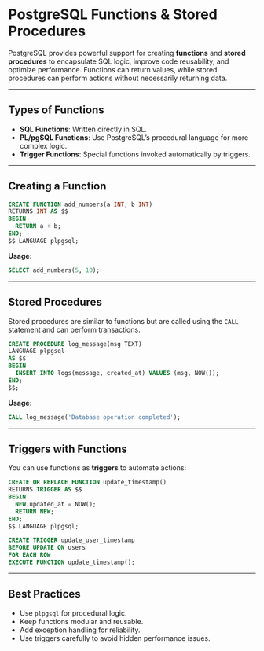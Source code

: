 # PostgreSQL Functions & Stored Procedures

PostgreSQL provides powerful support for creating **functions** and **stored procedures** to encapsulate SQL logic, improve code reusability, and optimize performance. Functions can return values, while stored procedures can perform actions without necessarily returning data.

---

## Types of Functions

- **SQL Functions**: Written directly in SQL.
- **PL/pgSQL Functions**: Use PostgreSQL’s procedural language for more complex logic.
- **Trigger Functions**: Special functions invoked automatically by triggers.

---

## Creating a Function

```sql
CREATE FUNCTION add_numbers(a INT, b INT)
RETURNS INT AS $$
BEGIN
  RETURN a + b;
END;
$$ LANGUAGE plpgsql;
````

**Usage:**

```sql
SELECT add_numbers(5, 10);
```

---

## Stored Procedures

Stored procedures are similar to functions but are called using the `CALL` statement and can perform transactions.

```sql
CREATE PROCEDURE log_message(msg TEXT)
LANGUAGE plpgsql
AS $$
BEGIN
  INSERT INTO logs(message, created_at) VALUES (msg, NOW());
END;
$$;
```

**Usage:**

```sql
CALL log_message('Database operation completed');
```

---

## Triggers with Functions

You can use functions as **triggers** to automate actions:

```sql
CREATE OR REPLACE FUNCTION update_timestamp()
RETURNS TRIGGER AS $$
BEGIN
  NEW.updated_at = NOW();
  RETURN NEW;
END;
$$ LANGUAGE plpgsql;

CREATE TRIGGER update_user_timestamp
BEFORE UPDATE ON users
FOR EACH ROW
EXECUTE FUNCTION update_timestamp();
```

---

## Best Practices

* Use `plpgsql` for procedural logic.
* Keep functions modular and reusable.
* Add exception handling for reliability.
* Use triggers carefully to avoid hidden performance issues.
